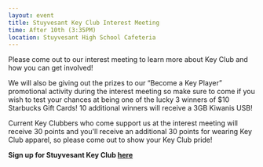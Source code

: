 ```yaml
---
layout: event
title: Stuyvesant Key Club Interest Meeting
time: After 10th (3:35PM)
location: Stuyvesant High School Cafeteria
---
```

Please come out to our interest meeting to learn more about Key Club and how you can get involved!

We will also be giving out the prizes to our “Become a Key Player” promotional activity during the interest meeting so make sure to come if you wish to test your chances at being one of the lucky 3 winners of $10 Starbucks Gift Cards! 10 additional winners will receive a 3GB Kiwanis USB!

Current Key Clubbers who come support us at the interest meeting will receive 30 points and you'll receive an additional 30 points for wearing Key Club apparel, so please come out to show your Key Club pride!

**Sign up for Stuyvesant Key Club [here](http://join.stuykc.org/)**